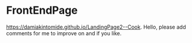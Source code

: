 # FrontEndPage

https://damiakintomide.github.io/LandingPage2--Cook.
Hello, please add comments for me to improve on and if you like.
